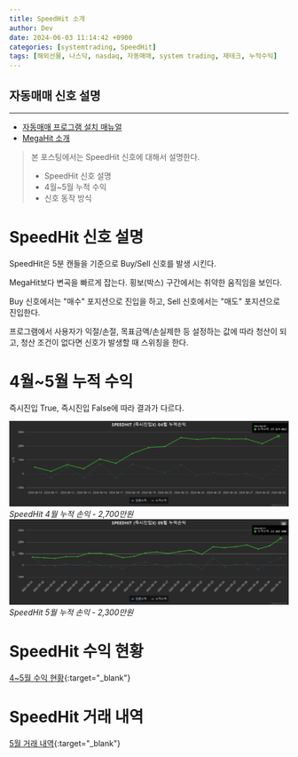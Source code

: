 ```yaml
---
title: SpeedHit 소개
author: Dev
date: 2024-06-03 11:14:42 +0900
categories: [systemtrading, SpeedHit]
tags: [해외선물, 나스닥, nasdaq, 자동매매, system trading, 재테크, 누적수익]
---
```

## 자동매매 신호 설명
---
- [자동매매 프로그램 설치 매뉴얼](https://blog.naver.com/making_money_nasdaq/222647725327)
- [MegaHit 소개](/자동매매/megahit/2024/06/03/nasdaq-megahit-info1/)

> 본 포스팅에서는 SpeedHit 신호에 대해서 설명한다.
> - SpeedHit 신호 설명
> - 4월~5월 누적 수익
> - 신호 동작 방식

# SpeedHit 신호 설명

SpeedHit은 5분 캔들을 기준으로 Buy/Sell 신호를 발생 시킨다.

MegaHit보다 변곡을 빠르게 잡는다. 횡보(박스) 구간에서는 취약한 움직임을 보인다.

Buy 신호에서는 "매수" 포지션으로 진입을 하고, Sell 신호에서는 "매도" 포지션으로 진입한다.

프로그램에서 사용자가 익절/손절, 목표금액/손실제한 등 설정하는 값에 따라 청산이 되고, 청산 조건이 없다면 신호가 발생할 때 스위칭을 한다.

# 4월~5월 누적 수익

즉시진입 True, 즉시진입 False에 따라 결과가 다르다.

![img](/assets/img/2024-06-03/2024-06-03-speedhit-04.png)*SpeedHit 4월 누적 손익 - 2,700만원*
![img](/assets/img/2024-06-03/2024-06-03-speedhit-05.png)*SpeedHit 5월 누적 손익 - 2,300만원*

# SpeedHit 수익 현황

[4~5월 수익 현황](http://www.moneyhit.store/trade_list?signal_nm=264){:target="_blank"}

# SpeedHit 거래 내역

[5월 거래 내역](http://www.moneyhit.store/trade_history?signal_nm=264&start_date=2024-05-01&end_date=2024-06-01){:target="_blank"}